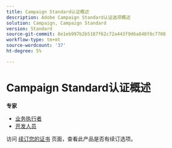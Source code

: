 ```yaml
---
title: Campaign Standard认证概述
description: Adobe Campaign Standard认证选项概述
solution: Campaign, Campaign Standard
version: Standard
source-git-commit: 8e1eb997b2b5187f62c72a443f9d6a848f8c7708
workflow-type: tm+mt
source-wordcount: '37'
ht-degree: 5%

---
```


# Campaign Standard认证概述

**专家**

* [业务执行者](/help/certifications/acs/acs-e-business.md) <!--AD0-E307-->
* [开发人员](/help/certifications/acs/acs-e-developer.md) <!--AD0-E306-->

访问 [续订您的证书](/help/certifications/renew.md) 页面，查看此产品是否有续订选项。
